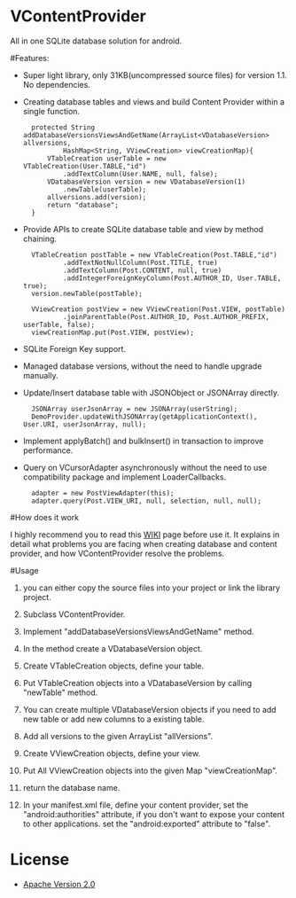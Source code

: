 VContentProvider
================
All in one SQLite database solution for android.


#Features:

- Super light library, only 31KB(uncompressed source files) for version 1.1. No dependencies.

- Creating database tables and views and build Content Provider within a single function.

        protected String addDatabaseVersionsViewsAndGetName(ArrayList<VDatabaseVersion> allversions, 
                HashMap<String, VViewCreation> viewCreationMap){
            VTableCreation userTable = new VTableCreation(User.TABLE,"id")
    			.addTextColumn(User.NAME, null, false);
            VDatabaseVersion version = new VDatabaseVersion(1)
    			.newTable(userTable);
            allversions.add(version);
            return "database";
        }

- Provide APIs to create SQLite database table and view by method chaining.
        
        VTableCreation postTable = new VTableCreation(Post.TABLE,"id")
    			.addTextNotNullColumn(Post.TITLE, true)
				.addTextColumn(Post.CONTENT, null, true)
				.addIntegerForeignKeyColumn(Post.AUTHOR_ID, User.TABLE, true);
        version.newTable(postTable);

        VViewCreation postView = new VViewCreation(Post.VIEW, postTable)
    			.joinParentTable(Post.AUTHOR_ID, Post.AUTHOR_PREFIX, userTable, false);
        viewCreationMap.put(Post.VIEW, postView);

- SQLite Foreign Key support.

- Managed database versions, without the need to handle upgrade manually.

- Update/Insert database table with JSONObject or JSONArray directly.

        JSONArray userJsonArray = new JSONArray(userString);
    	DemoProvider.updateWithJSONArray(getApplicationContext(), User.URI, userJsonArray, null);

- Implement applyBatch() and bulkInsert() in transaction to improve performance.

- Query on VCursorAdapter asynchronously without the need to use compatibility package and implement LoaderCallbacks.

        adapter = new PostViewAdapter(this);
        adapter.query(Post.VIEW_URI, null, selection, null, null);

#How does it work

I highly recommend you to read this [WIKI](https://github.com/coocood/VContentProvider/wiki/How-does-VContentProvider-work%3F) page before use it.
It explains in detail what problems you are facing when creating database and content provider, and how VContentProvider resolve the problems.
        
#Usage

1. you can either copy the source files into your project or link the library project.

2. Subclass VContentProvider.

3. Implement "addDatabaseVersionsViewsAndGetName" method.

4. In the method create a VDatabaseVersion object.

5. Create VTableCreation objects, define your table.

6. Put VTableCreation objects into a VDatabaseVersion by calling "newTable" method.

7. You can create multiple VDatabaseVersion objects if you need to add new table or add new columns to a existing table.

7. Add all versions to the given ArrayList "allVersions".

8. Create VViewCreation objects, define your view.

9. Put All VViewCreation objects into the given Map "viewCreationMap".

10. return the database name.

11. In your manifest.xml file, define your content provider, set the "android:authorities" attribute, if you don't want to expose your content to other applications.
	set the "android:exported" attribute to "false".


# License

* [Apache Version 2.0](http://www.apache.org/licenses/LICENSE-2.0.html)